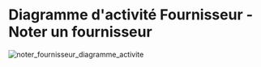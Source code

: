 # Diagramme d'activité Fournisseur - Noter un fournisseur

![noter_fournisseur_diagramme_activite](https://user-images.githubusercontent.com/32593506/74229864-86ac6480-4cc3-11ea-96a4-3e16c4a7b943.png)
